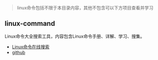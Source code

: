 > linux命令包括不限于本目录内容，其他不包含可以下方项目查看并学习

## linux-command

Linux命令大全搜索工具，内容包含Linux命令手册、详解、学习、搜集。

- [Linux命令在线搜索](https://wangchujiang.com/linux-command/)
- [github](https://github.com/jaywcjlove/linux-command)